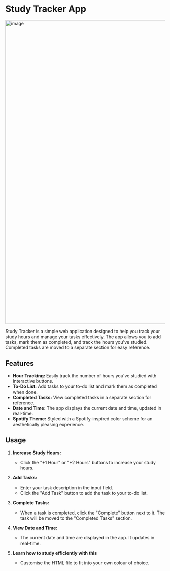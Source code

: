 # Study Tracker App

<img width="956" alt="image" src="https://github.com/rivkxx/study-tracker/assets/81345344/a7ee0b45-af1f-4d76-8285-641329c3bc74">


Study Tracker is a simple web application designed to help you track your study hours and manage your tasks effectively. The app allows you to add tasks, mark them as completed, and track the hours you've studied. Completed tasks are moved to a separate section for easy reference.

## Features

- **Hour Tracking:** Easily track the number of hours you've studied with interactive buttons.
- **To-Do List:** Add tasks to your to-do list and mark them as completed when done.
- **Completed Tasks:** View completed tasks in a separate section for reference.
- **Date and Time:** The app displays the current date and time, updated in real-time.
- **Spotify Theme:** Styled with a Spotify-inspired color scheme for an aesthetically pleasing experience.

## Usage

1. **Increase Study Hours:**
   - Click the "+1 Hour" or "+2 Hours" buttons to increase your study hours.
   
2. **Add Tasks:**
   - Enter your task description in the input field.
   - Click the "Add Task" button to add the task to your to-do list.

3. **Complete Tasks:**
   - When a task is completed, click the "Complete" button next to it. The task will be moved to the "Completed Tasks" section.

4. **View Date and Time:**
   - The current date and time are displayed in the app. It updates in real-time.

5. **Learn how to study efficiently with this**
     - Customise the HTML file to fit into your own colour of choice.